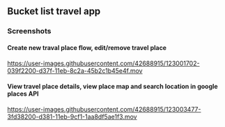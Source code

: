 ## Bucket list travel app
### Screenshots


#### Create new traval place flow, edit/remove travel place
https://user-images.githubusercontent.com/42688915/123001702-039f2200-d37f-11eb-8c2a-45b2c1b45e4f.mov

#### View travel place details, view place map and search location in google places API
https://user-images.githubusercontent.com/42688915/123003477-3fd38200-d381-11eb-9cf1-1aa8df5ae1f3.mov

